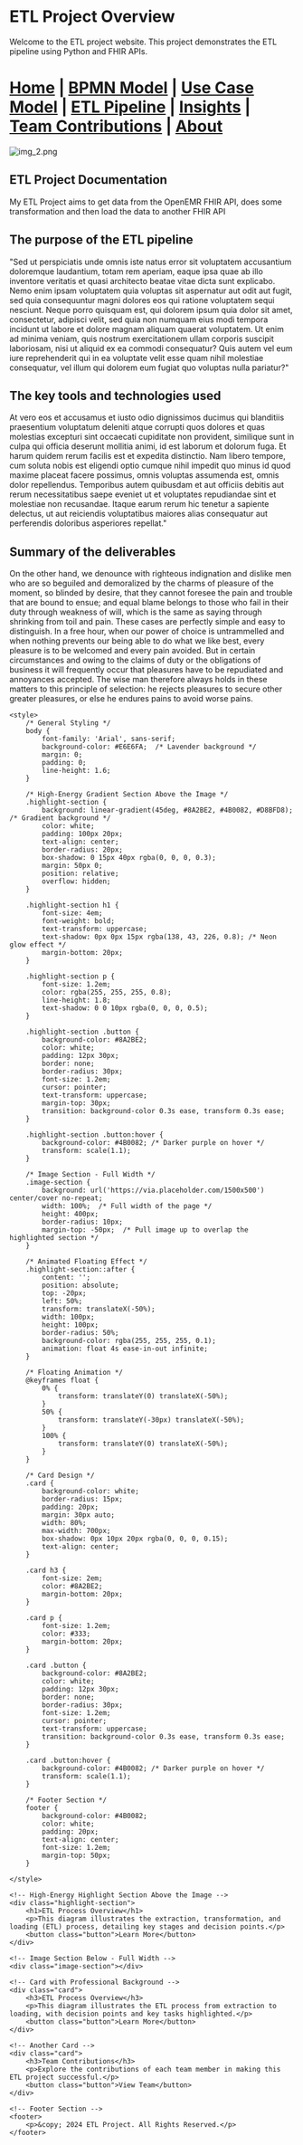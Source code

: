 # ETL Project Overview

Welcome to the ETL project website. This project demonstrates the ETL pipeline using Python and FHIR APIs.




[Home](index.md) | [BPMN Model](bpmn.md) | [Use Case Model](use_case.md) | [ETL Pipeline](etl_pipeline.md) | [Insights](insights.md) | [Team Contributions](team.md) | [About](about.md)
=======

![img_2.png](img_2.png)

## ETL Project Documentation
My ETL Project aims to get data from the OpenEMR FHIR API, does some transformation and then load the data to another FHIR API

## The purpose of the ETL pipeline
"Sed ut perspiciatis unde omnis iste natus error sit voluptatem accusantium doloremque laudantium, totam rem aperiam, eaque ipsa quae ab illo inventore veritatis et quasi architecto beatae vitae dicta sunt explicabo. Nemo enim ipsam voluptatem quia voluptas sit aspernatur aut odit aut fugit, sed quia consequuntur magni dolores eos qui ratione voluptatem sequi nesciunt. Neque porro quisquam est, qui dolorem ipsum quia dolor sit amet, consectetur, adipisci velit, sed quia non numquam eius modi tempora incidunt ut labore et dolore magnam aliquam quaerat voluptatem. Ut enim ad minima veniam, quis nostrum exercitationem ullam corporis suscipit laboriosam, nisi ut aliquid ex ea commodi consequatur? Quis autem vel eum iure reprehenderit qui in ea voluptate velit esse quam nihil molestiae consequatur, vel illum qui dolorem eum fugiat quo voluptas nulla pariatur?"

## The key tools and technologies used
At vero eos et accusamus et iusto odio dignissimos ducimus qui blanditiis praesentium voluptatum deleniti atque corrupti quos dolores et quas molestias excepturi sint occaecati cupiditate non provident, similique sunt in culpa qui officia deserunt mollitia animi, id est laborum et dolorum fuga. Et harum quidem rerum facilis est et expedita distinctio. Nam libero tempore, cum soluta nobis est eligendi optio cumque nihil impedit quo minus id quod maxime placeat facere possimus, omnis voluptas assumenda est, omnis dolor repellendus. Temporibus autem quibusdam et aut officiis debitis aut rerum necessitatibus saepe eveniet ut et voluptates repudiandae sint et molestiae non recusandae. Itaque earum rerum hic tenetur a sapiente delectus, ut aut reiciendis voluptatibus maiores alias consequatur aut perferendis doloribus asperiores repellat."

## Summary of the deliverables
On the other hand, we denounce with righteous indignation and dislike men who are so beguiled and demoralized by the charms of pleasure of the moment, so blinded by desire, that they cannot foresee the pain and trouble that are bound to ensue; and equal blame belongs to those who fail in their duty through weakness of will, which is the same as saying through shrinking from toil and pain.
These cases are perfectly simple and easy to distinguish.
In a free hour, when our power of choice is untrammelled and when nothing prevents our being able to do what we like best, every pleasure is to be welcomed and every pain avoided. But in certain circumstances and owing to the claims of duty or the obligations of business it will frequently occur that pleasures have to be repudiated and annoyances accepted. The wise man therefore always holds in these matters to this principle of selection: he rejects pleasures to secure other greater pleasures, or else he endures pains to avoid worse pains.


<!DOCTYPE html>
<html lang="en">
<head>
    <meta charset="UTF-8">
    <meta name="viewport" content="width=device-width, initial-scale=1.0">
    <title>ETL Project Overview</title>

    <style>
        /* General Styling */
        body {
            font-family: 'Arial', sans-serif;
            background-color: #E6E6FA;  /* Lavender background */
            margin: 0;
            padding: 0;
            line-height: 1.6;
        }

        /* High-Energy Gradient Section Above the Image */
        .highlight-section {
            background: linear-gradient(45deg, #8A2BE2, #4B0082, #D8BFD8); /* Gradient background */
            color: white;
            padding: 100px 20px;
            text-align: center;
            border-radius: 20px;
            box-shadow: 0 15px 40px rgba(0, 0, 0, 0.3);
            margin: 50px 0;
            position: relative;
            overflow: hidden;
        }

        .highlight-section h1 {
            font-size: 4em;
            font-weight: bold;
            text-transform: uppercase;
            text-shadow: 0px 0px 15px rgba(138, 43, 226, 0.8); /* Neon glow effect */
            margin-bottom: 20px;
        }

        .highlight-section p {
            font-size: 1.2em;
            color: rgba(255, 255, 255, 0.8);
            line-height: 1.8;
            text-shadow: 0 0 10px rgba(0, 0, 0, 0.5);
        }

        .highlight-section .button {
            background-color: #8A2BE2;
            color: white;
            padding: 12px 30px;
            border: none;
            border-radius: 30px;
            font-size: 1.2em;
            cursor: pointer;
            text-transform: uppercase;
            margin-top: 30px;
            transition: background-color 0.3s ease, transform 0.3s ease;
        }

        .highlight-section .button:hover {
            background-color: #4B0082; /* Darker purple on hover */
            transform: scale(1.1);
        }

        /* Image Section - Full Width */
        .image-section {
            background: url('https://via.placeholder.com/1500x500') center/cover no-repeat;
            width: 100%;  /* Full width of the page */
            height: 400px;
            border-radius: 10px;
            margin-top: -50px;  /* Pull image up to overlap the highlighted section */
        }

        /* Animated Floating Effect */
        .highlight-section::after {
            content: '';
            position: absolute;
            top: -20px;
            left: 50%;
            transform: translateX(-50%);
            width: 100px;
            height: 100px;
            border-radius: 50%;
            background-color: rgba(255, 255, 255, 0.1);
            animation: float 4s ease-in-out infinite;
        }

        /* Floating Animation */
        @keyframes float {
            0% {
                transform: translateY(0) translateX(-50%);
            }
            50% {
                transform: translateY(-30px) translateX(-50%);
            }
            100% {
                transform: translateY(0) translateX(-50%);
            }
        }

        /* Card Design */
        .card {
            background-color: white;
            border-radius: 15px;
            padding: 20px;
            margin: 30px auto;
            width: 80%;
            max-width: 700px;
            box-shadow: 0px 10px 20px rgba(0, 0, 0, 0.15);
            text-align: center;
        }

        .card h3 {
            font-size: 2em;
            color: #8A2BE2;
            margin-bottom: 20px;
        }

        .card p {
            font-size: 1.2em;
            color: #333;
            margin-bottom: 20px;
        }

        .card .button {
            background-color: #8A2BE2;
            color: white;
            padding: 12px 30px;
            border: none;
            border-radius: 30px;
            font-size: 1.2em;
            cursor: pointer;
            text-transform: uppercase;
            transition: background-color 0.3s ease, transform 0.3s ease;
        }

        .card .button:hover {
            background-color: #4B0082; /* Darker purple on hover */
            transform: scale(1.1);
        }

        /* Footer Section */
        footer {
            background-color: #4B0082;
            color: white;
            padding: 20px;
            text-align: center;
            font-size: 1.2em;
            margin-top: 50px;
        }

    </style>
</head>
<body>

    <!-- High-Energy Highlight Section Above the Image -->
    <div class="highlight-section">
        <h1>ETL Process Overview</h1>
        <p>This diagram illustrates the extraction, transformation, and loading (ETL) process, detailing key stages and decision points.</p>
        <button class="button">Learn More</button>
    </div>

    <!-- Image Section Below - Full Width -->
    <div class="image-section"></div>

    <!-- Card with Professional Background -->
    <div class="card">
        <h3>ETL Process Overview</h3>
        <p>This diagram illustrates the ETL process from extraction to loading, with decision points and key tasks highlighted.</p>
        <button class="button">Learn More</button>
    </div>

    <!-- Another Card -->
    <div class="card">
        <h3>Team Contributions</h3>
        <p>Explore the contributions of each team member in making this ETL project successful.</p>
        <button class="button">View Team</button>
    </div>

    <!-- Footer Section -->
    <footer>
        <p>&copy; 2024 ETL Project. All Rights Reserved.</p>
    </footer>

</body>
</html>

